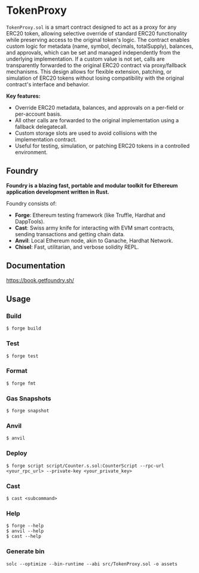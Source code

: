 # TokenProxy

`TokenProxy.sol` is a smart contract designed to act as a proxy for any ERC20 token, allowing selective override of standard ERC20 functionality while preserving access to the original token's logic. The contract enables custom logic for metadata (name, symbol, decimals, totalSupply), balances, and approvals, which can be set and managed independently from the underlying implementation. If a custom value is not set, calls are transparently forwarded to the original ERC20 contract via proxy/fallback mechanisms. This design allows for flexible extension, patching, or simulation of ERC20 tokens without losing compatibility with the original contract's interface and behavior.

**Key features:**
- Override ERC20 metadata, balances, and approvals on a per-field or per-account basis.
- All other calls are forwarded to the original implementation using a fallback delegatecall.
- Custom storage slots are used to avoid collisions with the implementation contract.
- Useful for testing, simulation, or patching ERC20 tokens in a controlled environment.



## Foundry

**Foundry is a blazing fast, portable and modular toolkit for Ethereum application development written in Rust.**

Foundry consists of:

-   **Forge**: Ethereum testing framework (like Truffle, Hardhat and DappTools).
-   **Cast**: Swiss army knife for interacting with EVM smart contracts, sending transactions and getting chain data.
-   **Anvil**: Local Ethereum node, akin to Ganache, Hardhat Network.
-   **Chisel**: Fast, utilitarian, and verbose solidity REPL.

## Documentation

https://book.getfoundry.sh/

## Usage

### Build

```shell
$ forge build
```

### Test

```shell
$ forge test
```

### Format

```shell
$ forge fmt
```

### Gas Snapshots

```shell
$ forge snapshot
```

### Anvil

```shell
$ anvil
```

### Deploy

```shell
$ forge script script/Counter.s.sol:CounterScript --rpc-url <your_rpc_url> --private-key <your_private_key>
```

### Cast

```shell
$ cast <subcommand>
```

### Help

```shell
$ forge --help
$ anvil --help
$ cast --help
```

### Generate bin
````shell
solc --optimize --bin-runtime --abi src/TokenProxy.sol -o assets
````
